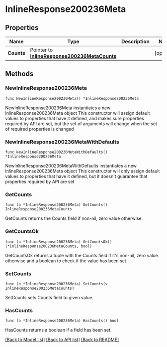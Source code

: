 # InlineResponse200236Meta

## Properties

Name | Type | Description | Notes
------------ | ------------- | ------------- | -------------
**Counts** | Pointer to [**InlineResponse200236MetaCounts**](InlineResponse200236MetaCounts.md) |  | [optional] 

## Methods

### NewInlineResponse200236Meta

`func NewInlineResponse200236Meta() *InlineResponse200236Meta`

NewInlineResponse200236Meta instantiates a new InlineResponse200236Meta object
This constructor will assign default values to properties that have it defined,
and makes sure properties required by API are set, but the set of arguments
will change when the set of required properties is changed

### NewInlineResponse200236MetaWithDefaults

`func NewInlineResponse200236MetaWithDefaults() *InlineResponse200236Meta`

NewInlineResponse200236MetaWithDefaults instantiates a new InlineResponse200236Meta object
This constructor will only assign default values to properties that have it defined,
but it doesn't guarantee that properties required by API are set

### GetCounts

`func (o *InlineResponse200236Meta) GetCounts() InlineResponse200236MetaCounts`

GetCounts returns the Counts field if non-nil, zero value otherwise.

### GetCountsOk

`func (o *InlineResponse200236Meta) GetCountsOk() (*InlineResponse200236MetaCounts, bool)`

GetCountsOk returns a tuple with the Counts field if it's non-nil, zero value otherwise
and a boolean to check if the value has been set.

### SetCounts

`func (o *InlineResponse200236Meta) SetCounts(v InlineResponse200236MetaCounts)`

SetCounts sets Counts field to given value.

### HasCounts

`func (o *InlineResponse200236Meta) HasCounts() bool`

HasCounts returns a boolean if a field has been set.


[[Back to Model list]](../README.md#documentation-for-models) [[Back to API list]](../README.md#documentation-for-api-endpoints) [[Back to README]](../README.md)



